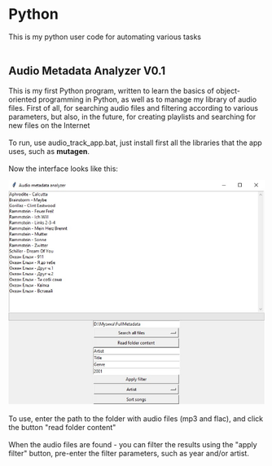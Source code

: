 # Python
This is my python user code for automating various tasks<br><br>

## Audio Metadata Analyzer V0.1
This is my first Python program, written to learn the basics of object-oriented programming in Python, as well as to manage my library of audio files. First of all, for searching audio files and filtering according to various parameters, but also, in the future, for creating playlists and searching for new files on the Internet<br><br>
To run, use audio_track_app.bat, just install first all the libraries that the app uses, such as **mutagen**.<br><br>
Now the interface looks like this:<br>

![Example](Audio%20Metadata%20Analyzer.jpg)<br><br>
To use, enter the path to the folder with audio files (mp3 and flac), and click the button "read folder content"<br><br>
When the audio files are found - you can filter the results using the "apply filter" button, pre-enter the filter parameters, such as year and/or artist.
